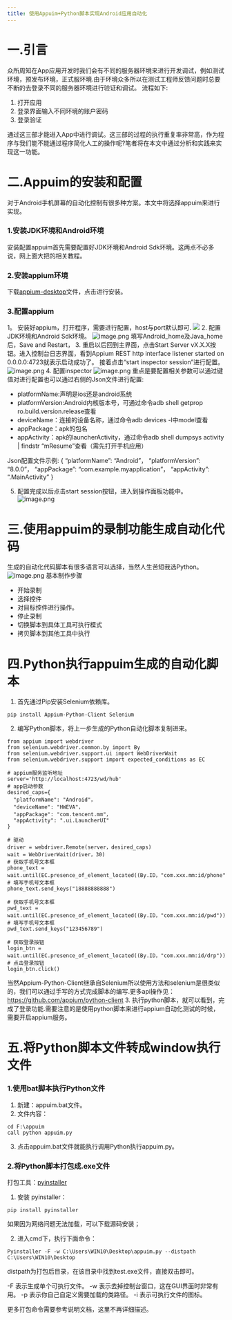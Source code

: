 ```yaml
---
title: 使用Appuim+Python脚本实现Android应用自动化
---
```


# 一.引言
众所周知在App应用开发时我们会有不同的服务器环境来进行开发调试，例如测试环境，预发布环境，正式服环境.由于环境众多所以在测试工程师反馈问题时总要不断的去登录不同的服务器环境进行验证和调试。
流程如下:
1. 打开应用
2. 登录界面输入不同环境的账户密码
3. 登录验证

通过这三部才能进入App中进行调试。这三部的过程的执行重复率非常高，作为程序与我们能不能通过程序简化人工的操作呢?笔者将在本文中通过分析和实践来实现这一功能。

# 二.Appuim的安装和配置
对于Android手机屏幕的自动化控制有很多种方案。本文中将选择appuim来进行实现。

### 1.安装JDK环境和Android环境
安装配置appuim首先需要配置好JDK环境和Android Sdk环境。这两点不必多说，网上面大把的相关教程。

### 2.安装appium环境
下载[appium-desktop](https://github.com/appium/appium-desktop/releases)文件，点击进行安装。

### 3.配置appium
1。 安装好appium，打开程序，需要进行配置，host与port默认即可.
![](/images/d0f712c364c8a3d054af062e1f9c262f.webp)
2. 配置JDK环境和Android Sdk环境。
![image.png](/images/e95578bc216a6335f08f5dda715b6435.webp)
填写Android_home及Java_home后，Save and Restart，
3. 重启以后回到主界面，点击Start Server vX.X.X按钮。进入控制台日志界面，看到Appium REST http interface listener started on 0.0.0.0:4723就表示启动成功了。
接着点击“start inspector session”进行配置。
![image.png](/images/101a9e35ee5fce59554f46bb943f6d53.webp)
4. 配置inspector
![image.png](/images/b23373ccfeaf2f1fac77515f8b42b36e.webp)
重点是要配置相关参数可以通过键值对进行配置也可以通过右侧的Json文件进行配置:
- platformName:声明是ios还是android系统
- platformVersion:Android内核版本号，可通过命令adb shell getprop ro.build.version.release查看
- deviceName：连接的设备名称，通过命令adb devices -l中model查看
- appPackage：apk的包名
- appActivity：apk的launcherActivity，通过命令adb shell dumpsys activity | findstr “mResume”查看（需先打开手机应用）

Json配置文件示例:
{
“platformName”: “Android”，
“platformVersion”: “8.0.0”，
“appPackage”: “com.example.myapplication”，
“appActivity”: “.MainActivity”
}

5. 配置完成以后点击start session按钮，进入到操作面板功能中。
![image.png](/images/3a1f5f85e1d8e8b27e46f136eee00a14.webp)

# 三.使用appuim的录制功能生成自动化代码
生成的自动化代码脚本有很多语言可以选择，当然人生苦短我选Python。
![image.png](/images/4c33421cdc0627919ffc112c01005f24.webp)
基本制作步骤
- 开始录制
- 选择控件
- 对目标控件进行操作。
- 停止录制
- 切换脚本到具体工具可执行模式
- 拷贝脚本到其他工具中执行

# 四.Python执行appuim生成的自动化脚本
1. 首先通过Pip安装Selenium依赖库。
```
pip install Appium-Python-Client Selenium
```
2. 编写Python脚本，将上一步生成的Python自动化脚本复制进来。
```
from appium import webdriver
from selenium.webdriver.common.by import By
from selenium.webdriver.support.ui import WebDriverWait
from selenium.webdriver.support import expected_conditions as EC

# appium服务监听地址
server='http://localhost:4723/wd/hub'
# app启动参数
desired_caps={
  "platformName": "Android"，
  "deviceName": "HWEVA"，
  "appPackage": "com.tencent.mm"，
  "appActivity": ".ui.LauncherUI"
}

# 驱动
driver = webdriver.Remote(server，desired_caps)
wait = WebDriverWait(driver，30)
# 获取手机号文本框
phone_text = wait.until(EC.presence_of_element_located((By.ID，"com.xxx.mm:id/phone")))
# 填写手机号文本框
phone_text.send_keys("18888888888")

# 获取手机号文本框
pwd_text = wait.until(EC.presence_of_element_located((By.ID，"com.xxx.mm:id/pwd")))
# 填写手机号文本框
pwd_text.send_keys("123456789")

# 获取登录按钮
login_btn = wait.until(EC.presence_of_element_located((By.ID，"com.xxx.mm:id/drp")))
# 点击登录按钮
login_btn.click()
```
当然Appium-Python-Client继承自Selenium所以使用方法和selenium是很类似的，我们可以通过手写的方式完成脚本的编写.更多api操作见：https://github.com/appium/python-client
3. 执行python脚本，就可以看到，完成了登录功能.需要注意的是使用python脚本来进行appium自动化测试的时候，需要开启appium服务。


# 五.将Python脚本文件转成window执行文件
### 1.使用bat脚本执行Python文件
1. 新建：appuim.bat文件。
2. 文件内容：
```
cd F:\appuim
call python appuim.py
```
3. 点击appuim.bat文件就能执行调用Python执行appuim.py。
### 2.将Python脚本打包成.exe文件
打包工具：[pyinstaller](http://www.pyinstaller.org/)
1. 安装 pyinstaller：
```
pip install pyinstaller
```
如果因为网络问题无法加载，可以下载源码安装；

2. 进入cmd下，执行下面命令：
```
Pyinstaller -F -w C:\Users\WIN10\Desktop\appuim.py --distpath C:\Users\WIN10\Desktop
```
distpath为打包后目录，在该目录中找到test.exe文件，直接双击即可。

-F 表示生成单个可执行文件。
-w 表示去掉控制台窗口，这在GUI界面时非常有用。
-p 表示你自己自定义需要加载的类路径。
-i 表示可执行文件的图标。

更多打包命令需要参考说明文档，这里不再详细描述。